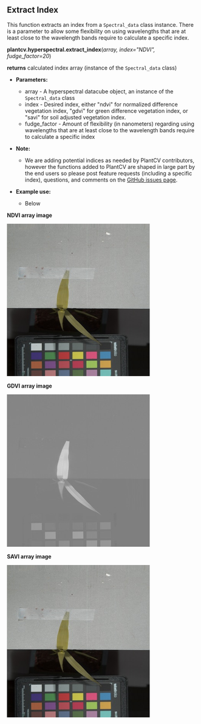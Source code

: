 ## Extract Index 

This function extracts an index from a `Spectral_data` class instance. There is a parameter to allow some flexibility 
on using wavelengths that are at least close to the wavelength bands require to calculate a specific index. 

**plantcv.hyperspectral.extract_index**(*array, index="NDVI", fudge_factor=20*)

**returns** calculated index array (instance of the `Spectral_data` class)

- **Parameters:**
    - array         - A hyperspectral datacube object, an instance of the `Spectral_data` class
    - index         - Desired index, either "ndvi" for normalized difference vegetation index, "gdvi" for green difference
    vegetation index, or "savi" for soil adjusted vegetation index.
    - fudge_factor  - Amount of flexibility (in nanometers) regarding using wavelengths that are 
    at least close to the wavelength bands require to calculate a specific index

- **Note:**
    - We are adding potential indices as needed by PlantCV contributors, however the functions added to PlantCV are shaped in large part 
    by the end users so please post feature requests (including a specific index), questions, and comments on the 
    [GitHub issues page](https://github.com/danforthcenter/plantcv/issues). 
- **Example use:**
    - Below

**NDVI array image**

![Screenshot](img/tutorial_images/hyperspectral/pseudo_rgb.jpg)

**GDVI array image**

![Screenshot](img/tutorial_images/hyperspectral/gdvi.jpg)

**SAVI array image**

![Screenshot](img/tutorial_images/hyperspectral/pseudo_rgb.jpg)
